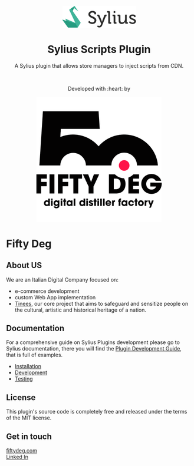 <p align="center">
    <a href="https://sylius.com" target="_blank">
        <img src="doc/images/sylius.png" width="200px"/>
    </a>
</p>

<h1 align="center">Sylius Scripts Plugin</h1>

<p align="center">A Sylius plugin that allows store managers to inject scripts from CDN.</p>

<br/>

<p align="center">Developed with :heart: by</p>
<p align="center">
    <a href="https://fiftydeg.com" target="_blank">
        <img src="doc/images/fd.png" />
    </a>
</p>

# Fifty Deg

## About US
We are an Italian Digital Company focused on:
- e-commerce development
- custom Web App implementation
- <a href="https://tinees.com/join-tinees/" target="_blank">Tinees</a>, our core project that aims to safeguard and sensitize people on the cultural, artistic and historical heritage of a nation.

## Documentation

For a comprehensive guide on Sylius Plugins development please go to Sylius documentation,
there you will find the <a href="https://docs.sylius.com/en/latest/plugin-development-guide/index.html">Plugin Development Guide</a>, that is full of examples.

<ul>
<li><a href="doc/installation.md">Installation</a></li>
<li><a href="doc/development.md">Development</a></li>
<li><a href="doc/testing.md">Testing</a></li>
</ul>

## License
This plugin's source code is completely free and released under the terms of the MIT license.

## Get in touch
<a href="https://fiftydeg.com/" target="_blank">fiftydeg.com</a>
<br/>
<a href="https://www.linkedin.com/company/fiftydeg/" target="_blank" rel="nooperer noreferrer">Linked In</a>
